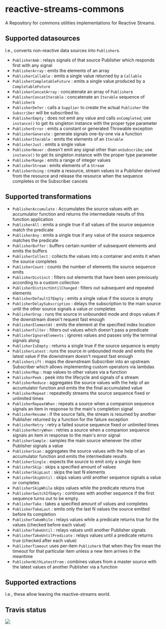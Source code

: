 # reactive-streams-commons
A Repository for commons utilities implementations for Reactive Streams.

## Supported datasources

I.e., converts non-reactive data sources into `Publisher`s.

  - `PublisherAmb` : relays signals of that source Publisher which responds first with any signal
  - `PublisherArray` : emits the elements of an array
  - `PublisherCallable` : emits a single value returned by a `Callable`
  - `PublisherCompletableFuture` : emits a single value produced by a `CompletableFuture`
  - `PublisherConcatArray` : concatenate an array of `Publisher`s
  - `PublisherConcatIterable` : concatenate an `Iterable` sequence of `Publisher`s
  - `PublisherDefer` : calls a `Supplier` to create the actual `Publisher` the `Subscriber` will be subscribed to.
  - `PublisherEmpty` : does not emit any value and calls `onCompleted`; use `instance()` to get its singleton instance with the proper type parameter
  - `PublisherError` : emits a constant or generated Throwable exception
  - `PublisherGenerate` : generate signals one-by-one via a function 
  - `PublisherIterable` : emits the elements of an `Iterable`
  - `PublisherJust` : emits a single value
  - `PublisherNever` : doesn't emit any signal other than `onSubscribe`; use `instance()` to get its singleton instance with the proper type parameter
  - `PublisherRange` : emits a range of integer values
  - `PublisherStream` : emits elements of a `Stream`
  - `PublisherUsing` : create a resource, stream values in a Publisher derived from the resource and release the resource when the sequence completes or the Subscriber cancels
  
## Supported transformations

  - `PublisherAccumulate` : Accumulates the source values with an accumulator function and returns the intermediate results of this function application
  - `PublisherAll` : emits a single true if all values of the source sequence match the predicate
  - `PublisherAny` : emits a single true if any value of the source sequence matches the predicate
  - `PublisherBuffer` : buffers certain number of subsequent elements and emits the buffers
  - `PublisherCollect` : collects the values into a container and emits it when the source completes
  - `PublisherCount` : counts the number of elements the source sequence emits
  - `PublisherDistinct` : filters out elements that have been seen previously according to a custom collection
  - `PublisherDistinctUntilChanged` : filters out subsequent and repeated elements
  - `PublisherDefaultIfEmpty` : emits a single value if the source is empty
  - `PublisherDelaySubscription` : delays the subscription to the main source until the other source signals a value or completes
  - `PublisherDrop` : runs the source in unbounded mode and drops values if the downstream doesn't request fast enough
  - `PublisherElementAt` : emits the element at the specified index location
  - `PublisherFilter` : filters out values which doesn't pass a predicate
  - `PublisherIgnoreElements` : ignores values and passes only the terminal signals along
  - `PublisherIsEmpty` : returns a single true if the source sequence is empty
  - `PublisherLatest` : runs the source in unbounded mode and emits the latest value if the downstream doesn't request fast enough
  - `PublisherLift` : maps the downstream Subscriber into an upstream Subscriber which allows implementing custom operators via lambdas
  - `PublisherMap` : map values to other values via a function
  - `PublisherPeek` : peek into the lifecycle and signals of a stream
  - `PublisherReduce` : aggregates the source values with the help of an accumulator function and emits the the final accumulated value
  - `PublisherRepeat` : repeatedly streams the source sequence fixed or unlimited times
  - `PublisherRepeatWhen` : repeats a source when a companion sequence signals an item in response to the main's completion signal
  - `PublisherResume` : if the source fails, the stream is resumed by another Publisher returned by a function for the failure exception
  - `PublisherRetry` : retry a failed source sequence fixed or unlimited times
  - `PublisherRetryWhen` : retries a source when a companion sequence signals an item in response to the main's error signal
  - `PublisherSample` : samples the main source whenever the other Publisher signals a value
  - `PublisherScan` : aggregates the source values with the help of an accumulator function and emits the intermediate results
  - `PublisherSingle` : expects the source to emit only a single item
  - `PublisherSkip` : skips a specified amount of values
  - `PublisherSkipLast` : skips the last N elements
  - `PublisherSkipUntil` : skips values until another sequence signals a value or completes
  - `PublisherSkipWhile` skips values while the predicate returns true
  - `PublisherSwitchIfEmpty` : continues with another sequence if the first sequence turns out to be empty.
  - `PublisherTake` : takes a specified amount of values and completes
  - `PublisherTakeLast` : emits only the last N values the source emitted before its completion
  - `PublisherTakeWhile` : relays values while a predicate returns true for the values (checked before each value)
  - `PublisherTakeUntil` : relays values until another Publisher signals
  - `PublisherTakeUntilPredicate` : relays values until a predicate returns true (checked after each value)
  - `PublisherTimeout` uses per-item `Publisher`s that when they fire mean the timeout for that particular item unless a new item arrives in the meantime
  - `PublisherWithLatestFrom` : combines values from a master source with the latest values of another Publisher via a function

## Supported extractions

I.e., these allow leaving the reactive-streams world.


## Travis status


<a href='https://travis-ci.org/reactor/reactive-streams-commons/builds'><img src='https://travis-ci.org/reactor/reactive-streams-commons.svg?branch=master'></a>
